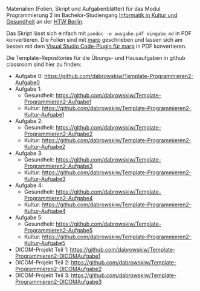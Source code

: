 Materialien (Folien, Skript und Aufgabenblätter) für das Modul Programmierung 2 im Bachelor-Studiengang [Informatik in Kultur und Gesundheit](https://ikg.htw-berlin.de/) an der [HTW Berlin](https://www.htw-berlin.de).

Das Skript lässt sich einfach mit `pandoc -o ausgabe.pdf eingabe.md` in PDF konvertieren. Die Folien sind mit [marp](https://marp.app/) geschrieben und lassen sich am besten mit dem [Visual Studio Code-Plugin für marp](https://marketplace.visualstudio.com/items?itemName=marp-team.marp-vscode) in PDF konvertieren.

Die Template-Repositories für die Übungs- und Hausaufgaben in github classroom sind hier zu finden:

* Aufgabe 0: https://github.com/dabrowskiw/Template-Programmieren2-Aufgabe0
* Aufgabe 1: 
    * Gesundheit: https://github.com/dabrowskiw/Template-Programmieren2-Aufgabe1
    * Kultur: https://github.com/dabrowskiw/Template-Programmieren2-Kultur-Aufgabe1
* Aufgabe 2: 
    * Gesundheit: https://github.com/dabrowskiw/Template-Programmieren2-Aufgabe2
    * Kultur: https://github.com/dabrowskiw/Template-Programmieren2-Kultur-Aufgabe2
* Aufgabe 3:
    * Gesundheit: https://github.com/dabrowskiw/Template-Programmieren2-Aufgabe3
    * Kultur: https://github.com/dabrowskiw/Template-Programmieren2-Kultur-Aufgabe3
* Aufgabe 4: 
    * Gesundheit: https://github.com/dabrowskiw/Template-Programmieren2-Aufgabe4
    * Kultur: https://github.com/dabrowskiw/Template-Programmieren2-Kultur-Aufgabe4
* Aufgabe 5: 
    * Gesundheit: https://github.com/dabrowskiw/Template-Programmieren2-Aufgabe5
    * Kultur: https://github.com/dabrowskiw/Template-Programmieren2-Kultur-Aufgabe5
* DICOM-Projekt Teil 1: https://github.com/dabrowskiw/Template-Programmieren2-DICOMAufgabe1
* DICOM-Projekt Teil 2: https://github.com/dabrowskiw/Template-Programmieren2-DICOMAufgabe2
* DICOM-Projekt Teil 3: https://github.com/dabrowskiw/Template-Programmieren2-DICOMAufgabe3

